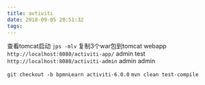```yaml
---
title: avtiviti
date: 2018-09-05 20:51:32
tags:
---
```

查看tomcat启动
`jps -mlv`
复制3个war包到tomcat webapp
`http://localhost:8080/activiti-app/`
admin test
`http://localhost:8080/activiti-admin`
admin admin

`git checkout -b bpmnLearn activiti-6.0.0`
`mvn clean test-compile`